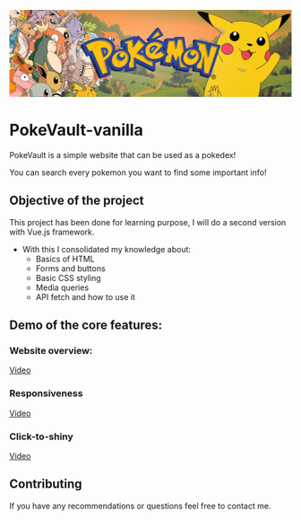![Banner](/assets/photo/banner.png)
# PokeVault-vanilla
PokeVault is a simple website that can be used as a pokedex! 

You can search every pokemon you want to find some important info!

## Objective of the project
This project has been done for learning purpose, I will do a second version with Vue.js framework.

- With this I consolidated my knowledge about:
    - Basics of HTML
    - Forms and buttons
    - Basic CSS styling
    - Media queries
    - API fetch and how to use it

## Demo of the core features:
### Website overview:
[Video](/assets/Readme/Overview.mp4)

### Responsiveness
[Video](/assets/Readme/Responsive.mp4)

### Click-to-shiny
[Video](/assets/Readme/ClickToShiny.mp4)

## Contributing
If you have any recommendations or questions feel free to contact me.